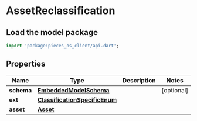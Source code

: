 # AssetReclassification

## Load the model package
```dart
import 'package:pieces_os_client/api.dart';
```

## Properties
Name | Type | Description | Notes
------------ | ------------- | ------------- | -------------
**schema** | [**EmbeddedModelSchema**](EmbeddedModelSchema) |  | [optional] 
**ext** | [**ClassificationSpecificEnum**](ClassificationSpecificEnum) |  | 
**asset** | [**Asset**](Asset) |  | 




